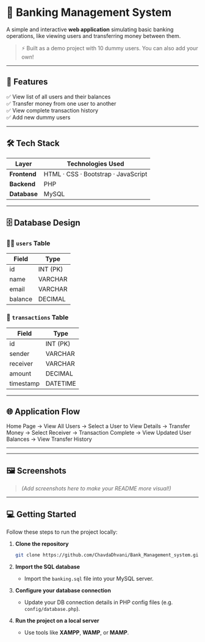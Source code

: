# 💸 Banking Management System

A simple and interactive **web application** simulating basic banking operations, like viewing users and transferring money between them.

> ⚡️ Built as a demo project with 10 dummy users. You can also add your own!

---

## 🚀 Features

✅ View list of all users and their balances  
✅ Transfer money from one user to another  
✅ View complete transaction history  
✅ Add new dummy users

---

## 🛠️ Tech Stack

| Layer      | Technologies Used                       |
|------------|-----------------------------------------|
| **Frontend** | HTML · CSS · Bootstrap · JavaScript     |
| **Backend**  | PHP                                    |
| **Database** | MySQL                                  |

---

## 🗄️ Database Design

### 🧑‍💼 `users` Table

| Field   | Type         |
|---------|--------------|
| id      | INT (PK)     |
| name    | VARCHAR      |
| email   | VARCHAR      |
| balance | DECIMAL      |

### 🔁 `transactions` Table

| Field      | Type         |
|------------|--------------|
| id         | INT (PK)     |
| sender     | VARCHAR      |
| receiver   | VARCHAR      |
| amount     | DECIMAL      |
| timestamp  | DATETIME     |

---

## 🌐 Application Flow
Home Page
->
View All Users
->
Select a User to View Details
->
Transfer Money
->
Select Receiver
->
Transaction Complete
->
View Updated User Balances
->
View Transfer History

---


---

## 🖼️ Screenshots

> *(Add screenshots here to make your README more visual!)*
---

## 💻 Getting Started

Follow these steps to run the project locally:

1. **Clone the repository**

    ```bash
    git clone https://github.com/ChavdaDhvani/Bank_Management_system.git
    ```

2. **Import the SQL database**

   - Import the `banking.sql` file into your MySQL server.

3. **Configure your database connection**

   - Update your DB connection details in PHP config files (e.g. `config/database.php`).

4. **Run the project on a local server**

   - Use tools like **XAMPP**, **WAMP**, or **MAMP**.


